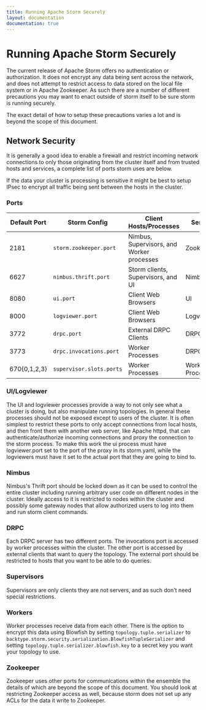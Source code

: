 ```yaml
---
title: Running Apache Storm Securely
layout: documentation
documentation: true
---
```

# Running Apache Storm Securely

The current release of Apache Storm offers no authentication or authorization.
It does not encrypt any data being sent across the network, and does not 
attempt to restrict access to data stored on the local file system or in
Apache Zookeeper.  As such there are a number of different precautions you may
want to enact outside of storm itself to be sure storm is running securely.

The exact detail of how to setup these precautions varies a lot and is beyond
the scope of this document.

## Network Security

It is generally a good idea to enable a firewall and restrict incoming network
connections to only those originating from the cluster itself and from trusted
hosts and services, a complete list of ports storm uses are below. 

If the data your cluster is processing is sensitive it might be best to setup
IPsec to encrypt all traffic being sent between the hosts in the cluster.

### Ports

| Default Port | Storm Config | Client Hosts/Processes | Server |
|--------------|--------------|------------------------|--------|
| 2181 | `storm.zookeeper.port` | Nimbus, Supervisors, and Worker processes | Zookeeper |
| 6627 | `nimbus.thrift.port` | Storm clients, Supervisors, and UI | Nimbus |
| 8080 | `ui.port` | Client Web Browsers | UI |
| 8000 | `logviewer.port` | Client Web Browsers | Logviewer |
| 3772 | `drpc.port` | External DRPC Clients | DRPC |
| 3773 | `drpc.invocations.port` | Worker Processes | DRPC |
| 670{0,1,2,3} | `supervisor.slots.ports` | Worker Processes | Worker Processes |

### UI/Logviewer

The UI and logviewer processes provide a way to not only see what a cluster is
doing, but also manipulate running topologies.  In general these processes should
not be exposed except to users of the cluster.  It is often simplest to restrict
these ports to only accept connections from local hosts, and then front them with another web server,
like Apache httpd, that can authenticate/authorize incoming connections and
proxy the connection to the storm process.  To make this work the ui process must have
logviewer.port set to the port of the proxy in its storm.yaml, while the logviewers
must have it set to the actual port that they are going to bind to.

### Nimbus

Nimbus's Thrift port should be locked down as it can be used to control the entire
cluster including running arbitrary user code on different nodes in the cluster.
Ideally access to it is restricted to nodes within the cluster and possibly some gateway
nodes that allow authorized users to log into them and run storm client commands.

### DRPC

Each DRPC server has two different ports.  The invocations port is accessed by worker
processes within the cluster.  The other port is accessed by external clients that
want to query the topology.  The external port should be restricted to hosts that you
want to be able to do queries.

### Supervisors

Supervisors are only clients they are not servers, and as such don't need special restrictions.

### Workers

Worker processes receive data from each other.  There is the option to encrypt this data using
Blowfish by setting `topology.tuple.serializer` to `backtype.storm.security.serialization.BlowfishTupleSerializer`
and setting `topology.tuple.serializer.blowfish.key` to a secret key you want your topology to use.

### Zookeeper

Zookeeper uses other ports for communications within the ensemble the details of which
are beyond the scope of this document.  You should look at restricting Zookeeper access
as well, because storm does not set up any ACLs for the data it write to Zookeeper.

  
